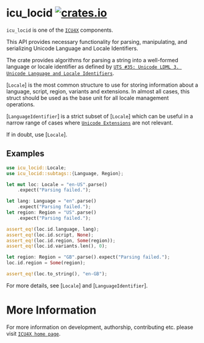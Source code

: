 # icu_locid [![crates.io](http://meritbadge.herokuapp.com/icu_locid)](https://crates.io/crates/icu_locid)

`icu_locid` is one of the [`ICU4X`] components.

This API provides necessary functionality for parsing, manipulating, and serializing Unicode Language
and Locale Identifiers.

The crate provides algorithms for parsing a string into a well-formed language or locale identifier
as defined by [`UTS #35: Unicode LDML 3. Unicode Language and Locale Identifiers`].

[`Locale`] is the most common structure to use for storing information about a language,
script, region, variants and extensions. In almost all cases, this struct should be used as the
base unit for all locale management operations.

[`LanguageIdentifier`] is a strict subset of [`Locale`] which can be useful in a narrow range of
cases where [`Unicode Extensions`] are not relevant.

If in doubt, use [`Locale`].

## Examples

```rust
use icu_locid::Locale;
use icu_locid::subtags::{Language, Region};

let mut loc: Locale = "en-US".parse()
    .expect("Parsing failed.");

let lang: Language = "en".parse()
    .expect("Parsing failed.");
let region: Region = "US".parse()
    .expect("Parsing failed.");

assert_eq!(loc.id.language, lang);
assert_eq!(loc.id.script, None);
assert_eq!(loc.id.region, Some(region));
assert_eq!(loc.id.variants.len(), 0);

let region: Region = "GB".parse().expect("Parsing failed.");
loc.id.region = Some(region);

assert_eq!(loc.to_string(), "en-GB");
```

For more details, see [`Locale`] and [`LanguageIdentifier`].

[`UTS #35: Unicode LDML 3. Unicode Language and Locale Identifiers`]: https://unicode.org/reports/tr35/tr35.html#Unicode_Language_and_Locale_Identifiers
[`ICU4X`]: ../icu/index.html
[`Unicode Extensions`]: extensions

# More Information

For more information on development, authorship, contributing etc. please visit [`ICU4X home page`](https://github.com/unicode-org/icu4x).

